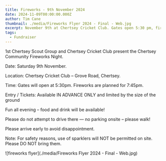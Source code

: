 ```yaml
---
title: Fireworks - 9th November 2024
date: 2024-11-09T00:00:00.000Z
author: Tim Cane
thumbnail: ./media/Fireworks Flyer 2024 - Final - Web.jpg
excerpt: November 9th at Chertsey Cricket Club. Gates open 5:30 pm, fireworks at 7:45 pm.
tags:
  - Fundraiser
---
```


1st Chertsey Scout Group and Chertsey Cricket Club present the Chertsey Community Fireworks Night.

Date: Saturday 9th November.

Location: Chertsey Cricket Club – Grove Road, Chertsey.

Time: Gates will open at 5:30pm. Fireworks are planned for 7:45pm.

Entry / Tickets: Available IN ADVANCE ONLY and limited by the size of the ground

Fun all evening – food and drink will be available!

Please do not attempt to drive there — no parking onsite – please walk!

Please arrive early to avoid disappointment.

Note: For safety reasons, use of sparklers will NOT be permitted on site. Please DO NOT bring them.

![fireworks flyer](./media/Fireworks Flyer 2024 - Final - Web.jpg)
